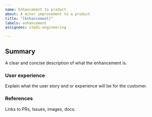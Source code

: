 ```yaml
---
name: Enhancement to product
about: A minor improvement to a product
title: "[Enhancement]"
labels: enhancement
assignees: stedi-engineering

---
```


## Summary

A clear and concise description of what the enhancement is.

### User experience

Explain what the user story and or experience will be for the customer.

### References

Links to PRs, Issues, images, docs.
